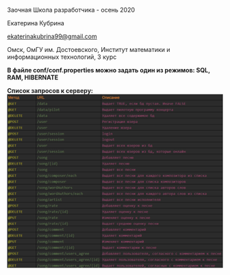 Заочная Школа разработчика - осень 2020

Екатерина Кубрина

ekaterinakubrina99@gmail.com

Омск, ОмГУ им. Достоевского, Институт математики и информационных технологий, 3 курс


**В файле conf/conf.properties можно задать один из режимов: SQL, RAM, HIBERNATE**

**Список запросов к серверу:**
![Image req](https://github.com/EkaterinaKubrina/WEB-programming/raw/master/concert_project/request.png)